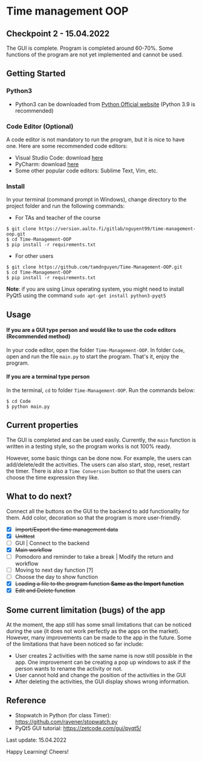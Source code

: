 # Time management OOP

## Checkpoint 2 - 15.04.2022

The GUI is complete. Program is completed around 60-70%. Some functions of the program are not yet implemented and cannot be used.

## Getting Started

### Python3

 - Python3 can be downloaded from [Python Official website](https://www.python.org/downloads/) (Python 3.9 is recommended)

### Code Editor (Optional)

A code editor is not mandatory to run the program, but it is nice to have one. Here are some recommended code editors:
- Visual Studio Code: download [here](https://code.visualstudio.com/download)
- PyCharm: download [here](https://www.jetbrains.com/pycharm/download/#section=windows)
- Some other popular code editors: Sublime Text, Vim, etc.

### Install

In your terminal (command prompt in Windows), change directory to the project folder and run the following commands:

- For TAs and teacher of the course

```
$ git clone https://version.aalto.fi/gitlab/nguyent99/time-management-oop.git
$ cd Time-Management-OOP
$ pip install -r requirements.txt
```
- For other users

```
$ git clone https://github.com/tamdnguyen/Time-Management-OOP.git
$ cd Time-Management-OOP
$ pip install -r requirements.txt
```

**Note**: if you are using Linux operating system, you might need to install PyQt5 using the command `sudo apt-get install python3-pyqt5`

## Usage

#### If you are a GUI type person and would like to use the code editors (Recommended method)

In your code editor, open the folder `Time-Management-OOP`. In folder `Code`, open and run the file `main.py` to start the program. That's it, enjoy the program.

#### If you are a terminal type person

In the terminal, `cd` to folder `Time-Management-OOP`. Run the commands below:

```
$ cd Code
$ python main.py
```


## Current properties

The GUI is completed and can be used easily. Currently, the `main` function is written in a testing style, so the program works is not 100% ready.

However, some basic things can be done now. For example, the users can add/delete/edit the activities. The users can also start, stop, reset, restart the timer. There is also a `Time Conversion` button so that the users can choose the time expression they like.
 
## What to do next?

Connect all the buttons on the GUI to the backend to add functionality for them. Add color, decoration so that the program is more user-friendly.

- [x] ~~Import/Export the time management data~~
- [x] ~~Unittest~~
- [ ] GUI | Connect to the backend
- [x] ~~Main workflow~~
- [ ] Pomodoro and reminder to take a break | Modify the return and workflow
- [ ] Moving to next day function [?]
- [ ] Choose the day to show function
- [x] ~~Loading a file to the program function **Same as the Import function**~~
- [x] ~~Edit and Delete function~~

## Some current limitation (bugs) of the app

At the moment, the app still has some small limitations that can be noticed during the use (it does not work perfectly as the apps on the market). However, many improvements can be made to the app in the future. Some of the limitations that have been noticed so far include:
- User creates 2 activities with the same name is now still possible in the app. One improvement can be creating a pop up windows to ask if the person wants to rename the activity or not.
- User cannot hold and change the position of the activities in the GUI
- After deleting the activities, the GUI display shows wrong information.

## Reference

- Stopwatch in Python (for class Timer): https://github.com/ravener/stopwatch.py
- PyQt5 GUI tutorial: https://zetcode.com/gui/pyqt5/


Last update: 15.04.2022

Happy Learning! Cheers!
